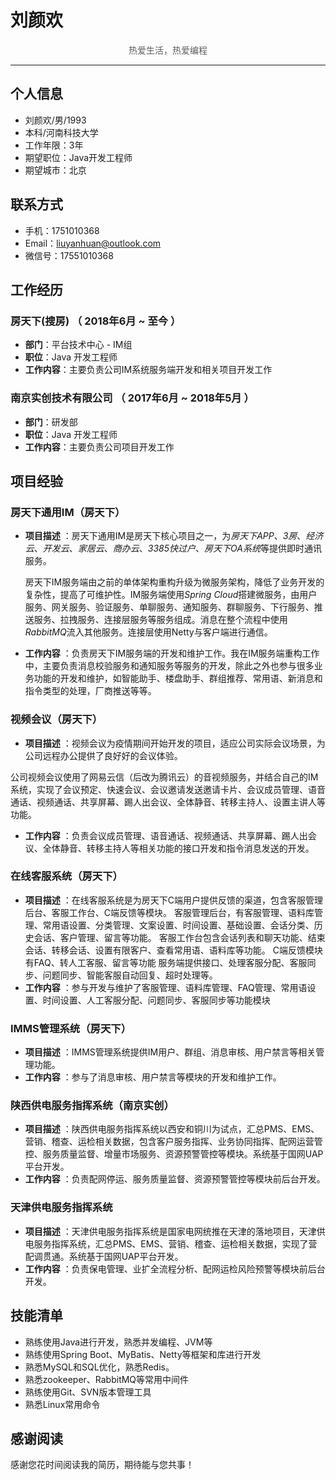 # 刘颜欢

<p style="text-align:center;color:rgb(93,93,93)">热爱生活，热爱编程 </p>

---

## 个人信息

- 刘颜欢/男/1993
- 本科/河南科技大学
- 工作年限：3年
- 期望职位：Java开发工程师
- 期望城市：北京

## 联系方式

- 手机：1751010368
- Email：liuyanhuan@outlook.com
- 微信号：17551010368

## 工作经历

### 房天下(搜房) （ 2018年6月 ~ 至今 ）
- **部门**：平台技术中心 - IM组
- **职位**：Java 开发工程师
- **工作内容**：主要负责公司IM系统服务端开发和相关项目开发工作

### 南京实创技术有限公司 （ 2017年6月 ~ 2018年5月 ）
- **部门**：研发部
- **职位**：Java 开发工程师
- **工作内容**：主要负责公司项目开发工作

## 项目经验

### 房天下通用IM（房天下）

- **项目描述** ：房天下通用IM是房天下核心项目之一，为*房天下APP*、*3房*、*经济云*、*开发云*、*家居云*、*商办云*、*3385快过户*、*房天下OA系统*等提供即时通讯服务。

  房天下IM服务端由之前的单体架构重构升级为微服务架构，降低了业务开发的复杂性，提高了可维护性。IM服务端使用*Spring* *Cloud*搭建微服务，由用户服务、网关服务、验证服务、单聊服务、通知服务、群聊服务、下行服务、推送服务、拉拽服务、连接层服务等服务组成。消息在整个流程中使用*RabbitMQ*流入其他服务。连接层使用Netty与客户端进行通信。

- **工作内容** ：负责房天下IM服务端的开发和维护工作。我在IM服务端重构工作中，主要负责消息校验服务和通知服务等服务的开发，除此之外也参与很多业务功能的开发和维护，如智能助手、楼盘助手、群组推荐、常用语、新消息和指令类型的处理，厂商推送等等。

### 视频会议（房天下）

- **项目描述** ：视频会议为疫情期间开始开发的项目，适应公司实际会议场景，为公司远程办公提供了良好好的会议体验。

公司视频会议使用了网易云信（后改为腾讯云）的音视频服务，并结合自己的IM系统，实现了会议预定、快速会议、会议邀请发送邀请卡片、会议成员管理、语音通话、视频通话、共享屏幕、踢人出会议、全体静音、转移主持人、设置主讲人等功能。

- **工作内容** ：负责会议成员管理、语音通话、视频通话、共享屏幕、踢人出会议、全体静音、转移主持人等相关功能的接口开发和指令消息发送的开发。

### 在线客服系统（房天下）

- **项目描述** ：在线客服系统是为房天下C端用户提供反馈的渠道，包含客服管理后台、客服工作台、C端反馈等模块。
客服管理后台，有客服管理、语料库管理、常用语设置、分类管理、文案设置、时间设置、基础设置、会话分类、历史会话、客户管理、留言等功能。
客服工作台包含会话列表和聊天功能、结束会话、转移会话、设置有限客户、查看常用语、语料库等功能。
C端反馈模块有FAQ、转人工客服、留言等功能
服务端提供接口、处理客服分配、客服同步、问题同步、智能客服自动回复、超时处理等。
- **工作内容** ：参与开发与维护了客服管理、语料库管理、FAQ管理、常用语设置、时间设置、人工客服分配、问题同步、客服同步等功能模块

### IMMS管理系统（房天下）

- **项目描述** ：IMMS管理系统提供IM用户、群组、消息审核、用户禁言等相关管理功能。
- **工作内容** ：参与了消息审核、用户禁言等模块的开发和维护工作。

### 陕西供电服务指挥系统（南京实创）

- **项目描述** ：陕西供电服务指挥系统以西安和铜川为试点，汇总PMS、EMS、营销、稽查、运检相关数据，包含客户服务指挥、业务协同指挥、配网运营管控、服务质量监督、增量市场服务、资源预警管控等模块。系统基于国网UAP平台开发。
- **工作内容** ：负责配网停运、服务质量监督、资源预警管控等模块前后台开发。

### 天津供电服务指挥系统

- **项目描述** ：天津供电服务指挥系统是国家电网统推在天津的落地项目，天津供电服务指挥系统，汇总PMS、EMS、营销、稽查、运检相关数据，实现了营配调贯通。系统基于国网UAP平台开发。
- **工作内容** ：负责保电管理、业扩全流程分析、配网运检风险预警等模块前后台开发。

## 技能清单

- 熟练使用Java进行开发，熟悉并发编程、JVM等
- 熟练使用Spring  Boot、MyBatis、Netty等框架和库进行开发
- 熟悉MySQL和SQL优化，熟悉Redis。
- 熟悉zookeeper、RabbitMQ等常用中间件
- 熟练使用Git、SVN版本管理工具
- 熟悉Linux常用命令

## 感谢阅读

感谢您花时间阅读我的简历，期待能与您共事！